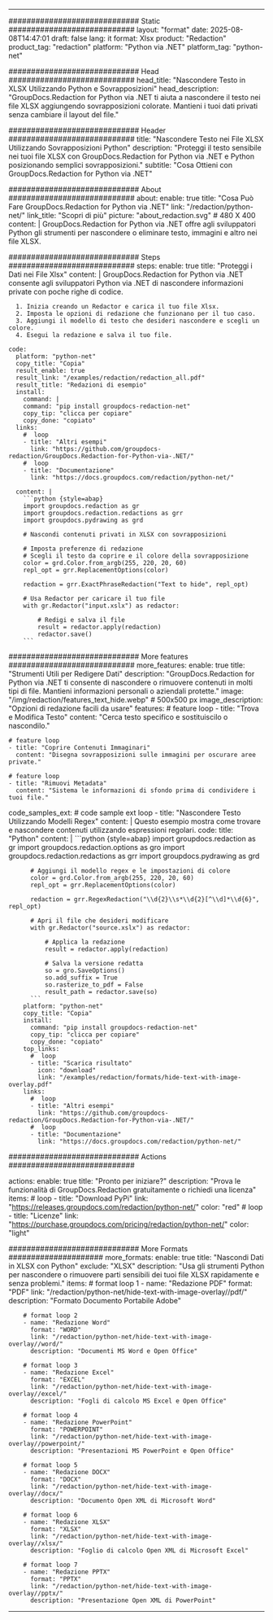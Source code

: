 
---
############################# Static ############################
layout: "format"
date:  2025-08-08T14:47:01
draft: false
lang: it
format: Xlsx
product: "Redaction"
product_tag: "redaction"
platform: "Python via .NET"
platform_tag: "python-net"

############################# Head ############################
head_title: "Nascondere Testo in XLSX Utilizzando Python e Sovrapposizioni"
head_description: "GroupDocs.Redaction for Python via .NET ti aiuta a nascondere il testo nei file XLSX aggiungendo sovrapposizioni colorate. Mantieni i tuoi dati privati senza cambiare il layout del file."

############################# Header ############################
title: "Nascondere Testo nei File XLSX Utilizzando Sovrapposizioni Python" 
description: "Proteggi il testo sensibile nei tuoi file XLSX con GroupDocs.Redaction for Python via .NET e Python posizionando semplici sovrapposizioni."
subtitle: "Cosa Ottieni con GroupDocs.Redaction for Python via .NET" 

############################# About ############################
about:
    enable: true
    title: "Cosa Può Fare GroupDocs.Redaction for Python via .NET"
    link: "/redaction/python-net/"
    link_title: "Scopri di più"
    picture: "about_redaction.svg" # 480 X 400
    content: |
       GroupDocs.Redaction for Python via .NET offre agli sviluppatori Python gli strumenti per nascondere o eliminare testo, immagini e altro nei file XLSX.

############################# Steps ############################
steps:
    enable: true
    title: "Proteggi i Dati nei File Xlsx"
    content: |
      GroupDocs.Redaction for Python via .NET consente agli sviluppatori Python via .NET di nascondere informazioni private con poche righe di codice.
      
      1. Inizia creando un Redactor e carica il tuo file Xlsx.
      2. Imposta le opzioni di redazione che funzionano per il tuo caso.
      3. Aggiungi il modello di testo che desideri nascondere e scegli un colore.
      4. Esegui la redazione e salva il tuo file.
   
    code:
      platform: "python-net"
      copy_title: "Copia"
      result_enable: true
      result_link: "/examples/redaction/redaction_all.pdf"
      result_title: "Redazioni di esempio"
      install:
        command: |
        command: "pip install groupdocs-redaction-net"
        copy_tip: "clicca per copiare"
        copy_done: "copiato"
      links:
        #  loop
        - title: "Altri esempi"
          link: "https://github.com/groupdocs-redaction/GroupDocs.Redaction-for-Python-via-.NET/"
        #  loop
        - title: "Documentazione"
          link: "https://docs.groupdocs.com/redaction/python-net/"
          
      content: |
        ```python {style=abap}
        import groupdocs.redaction as gr
        import groupdocs.redaction.redactions as grr
        import groupdocs.pydrawing as grd

        # Nascondi contenuti privati in XLSX con sovrapposizioni

        # Imposta preferenze di redazione
        # Scegli il testo da coprire e il colore della sovrapposizione
        color = grd.Color.from_argb(255, 220, 20, 60)
        repl_opt = grr.ReplacementOptions(color)
                
        redaction = grr.ExactPhraseRedaction("Text to hide", repl_opt)

        # Usa Redactor per caricare il tuo file
        with gr.Redactor("input.xslx") as redactor:

            # Redigi e salva il file
            result = redactor.apply(redaction)
            redactor.save()
        ```            


############################# More features ############################
more_features:
  enable: true
  title: "Strumenti Utili per Redigere Dati"
  description: "GroupDocs.Redaction for Python via .NET ti consente di nascondere o rimuovere contenuti in molti tipi di file. Mantieni informazioni personali o aziendali protette."
  image: "/img/redaction/features_text_hide.webp" # 500x500 px
  image_description: "Opzioni di redazione facili da usare"
  features:
    # feature loop
    - title: "Trova e Modifica Testo"
      content: "Cerca testo specifico e sostituiscilo o nascondilo."

    # feature loop
    - title: "Coprire Contenuti Immaginari"
      content: "Disegna sovrapposizioni sulle immagini per oscurare aree private."

    # feature loop
    - title: "Rimuovi Metadata"
      content: "Sistema le informazioni di sfondo prima di condividere i tuoi file."
      
  code_samples_ext:
    # code sample ext loop
    - title: "Nascondere Testo Utilizzando Modelli Regex"
      content: |
        Questo esempio mostra come trovare e nascondere contenuti utilizzando espressioni regolari.
      code:
        title: "Python"
        content: |
          ```python {style=abap}
          import groupdocs.redaction as gr
          import groupdocs.redaction.options as gro
          import groupdocs.redaction.redactions as grr
          import groupdocs.pydrawing as grd

          # Aggiungi il modello regex e le impostazioni di colore
          color = grd.Color.from_argb(255, 220, 20, 60)
          repl_opt = grr.ReplacementOptions(color)

          redaction = grr.RegexRedaction("\\d{2}\\s*\\d{2}[^\\d]*\\d{6}", repl_opt)

          # Apri il file che desideri modificare
          with gr.Redactor("source.xslx") as redactor:

              # Applica la redazione
              result = redactor.apply(redaction)

              # Salva la versione redatta
              so = gro.SaveOptions()
              so.add_suffix = True
              so.rasterize_to_pdf = False
              result_path = redactor.save(so)
          ```
        platform: "python-net"
        copy_title: "Copia"
        install:
          command: "pip install groupdocs-redaction-net"
          copy_tip: "clicca per copiare"
          copy_done: "copiato"
        top_links:
          #  loop
          - title: "Scarica risultato"
            icon: "download"
            link: "/examples/redaction/formats/hide-text-with-image-overlay.pdf"
        links:
          #  loop
          - title: "Altri esempi"
            link: "https://github.com/groupdocs-redaction/GroupDocs.Redaction-for-Python-via-.NET/"
          #  loop
          - title: "Documentazione"
            link: "https://docs.groupdocs.com/redaction/python-net/"


############################# Actions ############################

actions:
  enable: true
  title: "Pronto per iniziare?"
  description: "Prova le funzionalità di GroupDocs.Redaction gratuitamente o richiedi una licenza"
  items:
    #  loop
    - title: "Download PyPi"
      link: "https://releases.groupdocs.com/redaction/python-net/"
      color: "red"
        #  loop
    - title: "Licenze"
      link: "https://purchase.groupdocs.com/pricing/redaction/python-net/"
      color: "light"


############################# More Formats #####################
more_formats:
    enable: true
    title: "Nascondi Dati in XLSX con Python"
    exclude: "XLSX"
    description: "Usa gli strumenti Python per nascondere o rimuovere parti sensibili dei tuoi file XLSX rapidamente e senza problemi."
    items: 
        # format loop 1
        - name: "Redazione PDF"
          format: "PDF"
          link: "/redaction/python-net/hide-text-with-image-overlay//pdf/"
          description: "Formato Documento Portabile Adobe"

        # format loop 2
        - name: "Redazione Word"
          format: "WORD"
          link: "/redaction/python-net/hide-text-with-image-overlay//word/"
          description: "Documenti MS Word e Open Office"
          
        # format loop 3
        - name: "Redazione Excel"
          format: "EXCEL"
          link: "/redaction/python-net/hide-text-with-image-overlay//excel/"
          description: "Fogli di calcolo MS Excel e Open Office"

        # format loop 4
        - name: "Redazione PowerPoint"
          format: "POWERPOINT"
          link: "/redaction/python-net/hide-text-with-image-overlay//powerpoint/"
          description: "Presentazioni MS PowerPoint e Open Office"

        # format loop 5
        - name: "Redazione DOCX"
          format: "DOCX"
          link: "/redaction/python-net/hide-text-with-image-overlay//docx/"
          description: "Documento Open XML di Microsoft Word"
          
        # format loop 6
        - name: "Redazione XLSX"
          format: "XLSX"
          link: "/redaction/python-net/hide-text-with-image-overlay//xlsx/"
          description: "Foglio di calcolo Open XML di Microsoft Excel"
          
        # format loop 7
        - name: "Redazione PPTX"
          format: "PPTX"
          link: "/redaction/python-net/hide-text-with-image-overlay//pptx/"
          description: "Presentazione Open XML di PowerPoint"


---